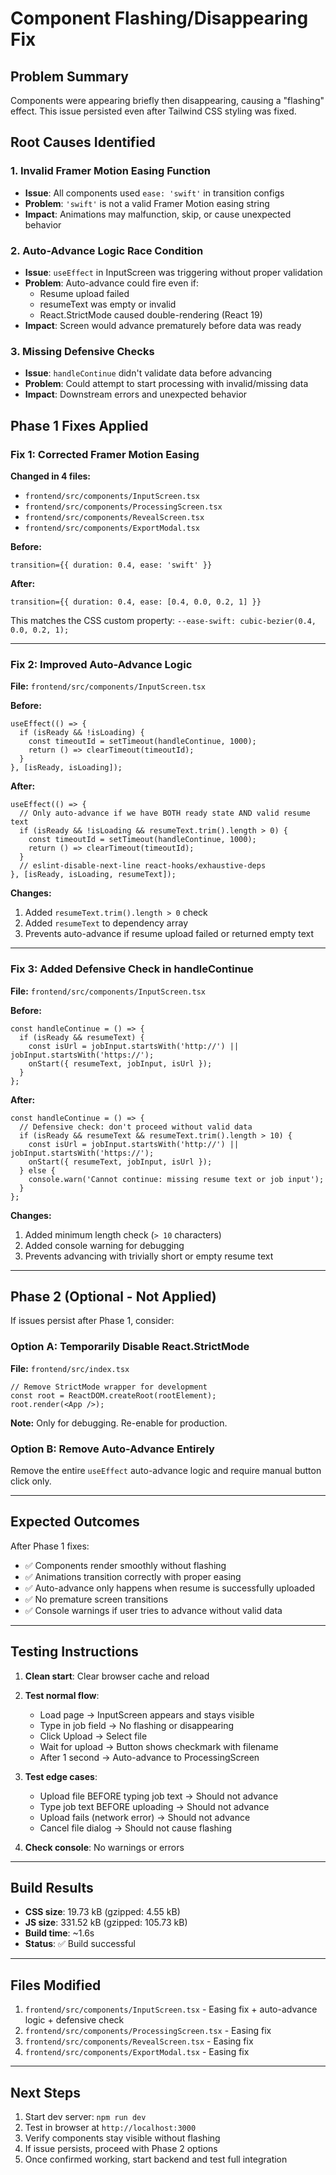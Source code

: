 # Component Flashing/Disappearing Fix

## Problem Summary

Components were appearing briefly then disappearing, causing a "flashing" effect. This issue persisted even after Tailwind CSS styling was fixed.

## Root Causes Identified

### 1. Invalid Framer Motion Easing Function
- **Issue**: All components used `ease: 'swift'` in transition configs
- **Problem**: `'swift'` is not a valid Framer Motion easing string
- **Impact**: Animations may malfunction, skip, or cause unexpected behavior

### 2. Auto-Advance Logic Race Condition
- **Issue**: `useEffect` in InputScreen was triggering without proper validation
- **Problem**: Auto-advance could fire even if:
  - Resume upload failed
  - resumeText was empty or invalid
  - React.StrictMode caused double-rendering (React 19)
- **Impact**: Screen would advance prematurely before data was ready

### 3. Missing Defensive Checks
- **Issue**: `handleContinue` didn't validate data before advancing
- **Problem**: Could attempt to start processing with invalid/missing data
- **Impact**: Downstream errors and unexpected behavior

## Phase 1 Fixes Applied

### Fix 1: Corrected Framer Motion Easing

**Changed in 4 files:**
- `frontend/src/components/InputScreen.tsx`
- `frontend/src/components/ProcessingScreen.tsx`
- `frontend/src/components/RevealScreen.tsx`
- `frontend/src/components/ExportModal.tsx`

**Before:**
```tsx
transition={{ duration: 0.4, ease: 'swift' }}
```

**After:**
```tsx
transition={{ duration: 0.4, ease: [0.4, 0.0, 0.2, 1] }}
```

This matches the CSS custom property: `--ease-swift: cubic-bezier(0.4, 0.0, 0.2, 1);`

---

### Fix 2: Improved Auto-Advance Logic

**File:** `frontend/src/components/InputScreen.tsx`

**Before:**
```tsx
useEffect(() => {
  if (isReady && !isLoading) {
    const timeoutId = setTimeout(handleContinue, 1000);
    return () => clearTimeout(timeoutId);
  }
}, [isReady, isLoading]);
```

**After:**
```tsx
useEffect(() => {
  // Only auto-advance if we have BOTH ready state AND valid resume text
  if (isReady && !isLoading && resumeText.trim().length > 0) {
    const timeoutId = setTimeout(handleContinue, 1000);
    return () => clearTimeout(timeoutId);
  }
  // eslint-disable-next-line react-hooks/exhaustive-deps
}, [isReady, isLoading, resumeText]);
```

**Changes:**
1. Added `resumeText.trim().length > 0` check
2. Added `resumeText` to dependency array
3. Prevents auto-advance if resume upload failed or returned empty text

---

### Fix 3: Added Defensive Check in handleContinue

**File:** `frontend/src/components/InputScreen.tsx`

**Before:**
```tsx
const handleContinue = () => {
  if (isReady && resumeText) {
    const isUrl = jobInput.startsWith('http://') || jobInput.startsWith('https://');
    onStart({ resumeText, jobInput, isUrl });
  }
};
```

**After:**
```tsx
const handleContinue = () => {
  // Defensive check: don't proceed without valid data
  if (isReady && resumeText && resumeText.trim().length > 10) {
    const isUrl = jobInput.startsWith('http://') || jobInput.startsWith('https://');
    onStart({ resumeText, jobInput, isUrl });
  } else {
    console.warn('Cannot continue: missing resume text or job input');
  }
};
```

**Changes:**
1. Added minimum length check (`> 10` characters)
2. Added console warning for debugging
3. Prevents advancing with trivially short or empty resume text

---

## Phase 2 (Optional - Not Applied)

If issues persist after Phase 1, consider:

### Option A: Temporarily Disable React.StrictMode
**File:** `frontend/src/index.tsx`

```tsx
// Remove StrictMode wrapper for development
const root = ReactDOM.createRoot(rootElement);
root.render(<App />);
```

**Note:** Only for debugging. Re-enable for production.

### Option B: Remove Auto-Advance Entirely
Remove the entire `useEffect` auto-advance logic and require manual button click only.

---

## Expected Outcomes

After Phase 1 fixes:
- ✅ Components render smoothly without flashing
- ✅ Animations transition correctly with proper easing
- ✅ Auto-advance only happens when resume is successfully uploaded
- ✅ No premature screen transitions
- ✅ Console warnings if user tries to advance without valid data

---

## Testing Instructions

1. **Clean start**: Clear browser cache and reload
2. **Test normal flow**:
   - Load page → InputScreen appears and stays visible
   - Type in job field → No flashing or disappearing
   - Click Upload → Select file
   - Wait for upload → Button shows checkmark with filename
   - After 1 second → Auto-advance to ProcessingScreen
   
3. **Test edge cases**:
   - Upload file BEFORE typing job text → Should not advance
   - Type job text BEFORE uploading → Should not advance
   - Upload fails (network error) → Should not advance
   - Cancel file dialog → Should not cause flashing

4. **Check console**: No warnings or errors

---

## Build Results

- **CSS size**: 19.73 kB (gzipped: 4.55 kB)
- **JS size**: 331.52 kB (gzipped: 105.73 kB)
- **Build time**: ~1.6s
- **Status**: ✅ Build successful

---

## Files Modified

1. `frontend/src/components/InputScreen.tsx` - Easing fix + auto-advance logic + defensive check
2. `frontend/src/components/ProcessingScreen.tsx` - Easing fix
3. `frontend/src/components/RevealScreen.tsx` - Easing fix
4. `frontend/src/components/ExportModal.tsx` - Easing fix

---

## Next Steps

1. Start dev server: `npm run dev`
2. Test in browser at `http://localhost:3000`
3. Verify components stay visible without flashing
4. If issue persists, proceed with Phase 2 options
5. Once confirmed working, start backend and test full integration
